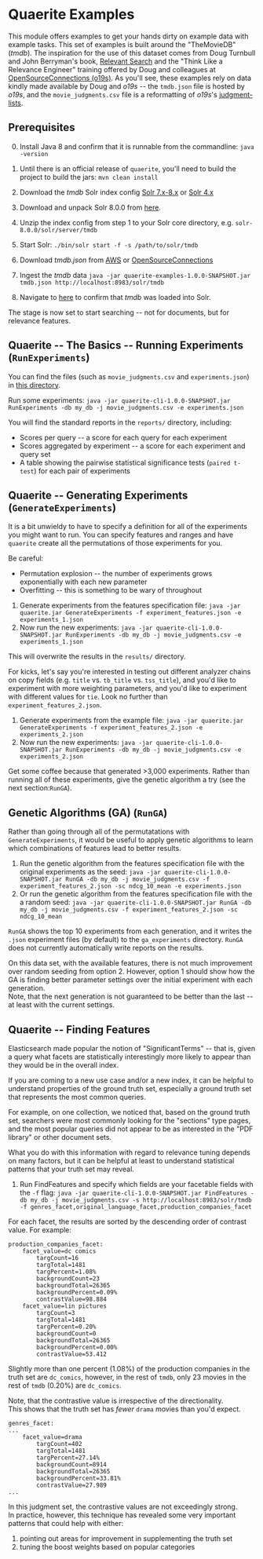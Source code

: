 <!--
  Licensed to the Apache Software Foundation (ASF) under one
  or more contributor license agreements.  See the NOTICE file
  distributed with this work for additional information
  regarding copyright ownership.  The ASF licenses this file
  to you under the Apache License, Version 2.0 (the
  "License"); you may not use this file except in compliance
  with the License.  You may obtain a copy of the License at

    http://www.apache.org/licenses/LICENSE-2.0

  Unless required by applicable law or agreed to in writing,
  software distributed under the License is distributed on an
  "AS IS" BASIS, WITHOUT WARRANTIES OR CONDITIONS OF ANY
  KIND, either express or implied.  See the License for the
  specific language governing permissions and limitations
  under the License.
-->
Quaerite Examples
===========================
This module offers examples to get your hands dirty on example data
with example tasks.
This set of examples is built around the "TheMovieDB" (_tmdb_).
The inspiration for the use of this dataset comes from Doug Turnbull and John Berryman's book, [Relevant Search](https://www.manning.com/books/relevant-search)
and the "Think Like a Relevance Engineer" training offered by Doug and colleagues at [OpenSourceConnections (o19s)](https://opensourceconnections.com).
As you'll see, these examples rely on data kindly made 
available by Doug and _o19s_ -- the ```tmdb.json``` file is hosted by _o19s_, and the ```movie_judgments.csv``` 
file is a reformatting of _o19s_'s [judgment-lists](https://github.com/o19s/solr-tmdb/blob/master/ltr/judgment-lists.html).

Prerequisites
------------
0. Install Java 8 and confirm that it is runnable from the commandline:
 ```java -version```
1. Until there is an official release of ```quaerite```, you'll need to build the project to build the jars:     ```mvn clean install```

2. Download the _tmdb_ Solr index config [Solr 7.x-8.x](https://github.com/mitre/quaerite/blob/master/quaerite-examples/example_files/solr-7And8.x.zip)
   or [Solr 4.x](https://github.com/mitre/quaerite/blob/master/quaerite-examples/example_files/solr-4.x.zip)

3. Download and unpack Solr 8.0.0 from [here](http://www.apache.org/dyn/closer.lua/lucene/solr/8.0.0/solr-8.0.0.zip).

4. Unzip the index config from step 1 to your Solr core directory, e.g. ```solr-8.0.0/solr/server/tmdb```

5. Start Solr:  ```./bin/solr start -f -s /path/to/solr/tmdb```

6. Download _tmdb.json_ from
   [AWS](https://s3.amazonaws.com/es-learn-to-rank.labs.o19s.com/tmdb.json) or [OpenSourceConnections](http://es-learn-to-rank.labs.o19s.com/tmdb.json)

7. Ingest the _tmdb_ data ```java -jar quaerite-examples-1.0.0-SNAPSHOT.jar tmdb.json http://localhost:8983/solr/tmdb```

8. Navigate to [here](http://localhost:8983/solr/#/tmdb) to confirm that _tmdb_ was loaded into Solr.

    
The stage is now set to start searching -- not for documents, but for relevance features.

Quaerite -- The Basics -- Running Experiments (```RunExperiments```)
---------------

You can find the files (such as ```movie_judgments.csv``` and 
```experiments.json```) in [this directory](https://github.com/mitre/quaerite/tree/master/quaerite-examples/example_files).


Run some experiments: ```java -jar quaerite-cli-1.0.0-SNAPSHOT.jar RunExperiments -db my_db -j movie_judgments.csv -e experiments.json```

You will find the standard reports in the ```reports/``` directory, including:
* Scores per query -- a score for each query for each experiment
* Scores aggregated by experiment -- a score for each experiment and query set
* A table showing the pairwise statistical significance tests (``paired t-test``) for each pair of experiments 

Quaerite -- Generating Experiments (```GenerateExperiments```)
--------------------------
It is a bit unwieldy to have to specify a definition for all of the experiments you might want to run.
You can specify features and ranges and have ```quaerite``` create all the permutations of those experiments for you.

Be careful:
* Permutation explosion -- the number of experiments grows exponentially with each new parameter
* Overfitting -- this is something to be wary of throughout

1. Generate experiments from the features specification file: ```java -jar quaerite.jar GenerateExperiments -f experiment_features.json -e experiments_1.json```
2. Now run the new experiments: ```java -jar quaerite-cli-1.0.0-SNAPSHOT.jar RunExperiments -db my_db -j movie_judgments.csv -e experiments_1.json```

This will overwrite the results in the ```results/``` directory.

For kicks, let's say you're interested in testing out different analyzer chains on copy fields 
(e.g. ```title``` vs. ```tb_title``` vs. ```tss_title```), and you'd like to experiment with 
more weighting parameters, and you'd like to experiment with different values for ```tie```.  Look no further than ```experiment_features_2.json```.

1. Generate experiments from the example file: ```java -jar quaerite.jar GenerateExperiments -f experiment_features_2.json -e experiments_2.json```
2. Now run the new experiments: ```java -jar quaerite-cli-1.0.0-SNAPSHOT.jar RunExperiments -db my_db -j movie_judgments.csv -e experiments_2.json```

Get some coffee because that generated >3,000 experiments.  Rather than running all of these experiments, 
give the genetic algorithm a try (see the next section:```RunGA```).

Genetic Algorithms (GA) (```RunGA```)
---------------------------------
Rather than going through all of the permutatations with ```GenerateExperiments```, it would be useful to apply 
genetic algorithms to learn which combinations of features lead to better results.

1. Run the genetic algorithm from the features specification file with the original experiments as the seed: 
```java -jar quaerite-cli-1.0.0-SNAPSHOT.jar RunGA -db my_db -j movie_judgments.csv -f experiment_features_2.json -sc ndcg_10_mean -e experiments.json```
2. Or run the genetic algorithm from the features specification file with the a random seed: 
```java -jar quaerite-cli-1.0.0-SNAPSHOT.jar RunGA -db my_db -j movie_judgments.csv -f experiment_features_2.json -sc ndcg_10_mean```

```RunGA``` shows the top 10 experiments from each generation, and it writes the `.json` experiment files 
(by default) to the ```ga_experiments``` directory.  ```RunGA``` does not currently automatically write reports on the results.

On this data set, with the available features, there is not much improvement over random seeding from option 2.  However, option 1 should show how the GA is finding better parameter settings over the initial experiment with each generation.  
Note, that the next generation is not guaranteed to be better than the last -- at least with the current settings.



Quaerite -- Finding Features
-----------------------------
Elasticsearch made popular the notion of "SignificantTerms" -- that is, given a query
what facets are statistically interestingly more likely to appear than they would be 
in the overall index.

If you are coming to a new use case and/or a new index, it can be helpful
to understand properties of the ground truth set, especially a ground truth 
set that represents the most common queries.

For example, on one collection, we noticed that, based on the ground truth set, searchers
were most commonly looking for the "sections" type pages, and the most popular queries 
did not appear to be as interested in the "PDF library" or other document sets.

What you do with this information with regard to relevance tuning depends on many factors,
but it can be helpful at least to understand statistical patterns that
your truth set may reveal.

1. Run FindFeatures and specify which fields are your facetable fields with the ```-f``` flag:
```java -jar quaerite-cli-1.0.0-SNAPSHOT.jar FindFeatures -db my_db -j movie_judgments.csv -s http://localhost:8983/solr/tmdb -f genres_facet,original_language_facet,production_companies_facet```

For each facet, the results are sorted by the descending order of contrast value. 
For example:
```
production_companies_facet:
   	facet_value=dc comics
   		targCount=16
   		targTotal=1481
   		targPercent=1.08%
   		backgroundCount=23
   		backgroundTotal=26365
   		backgroundPercent=0.09%
   		contrastValue=98.884
   	facet_value=lin pictures
   		targCount=3
   		targTotal=1481
   		targPercent=0.20%
   		backgroundCount=0
   		backgroundTotal=26365
   		backgroundPercent=0.00%
   		contrastValue=53.412
```

Slightly more than one percent (1.08%) of the production companies in the truth set are ```dc_comics```, 
however, in the rest of ```tmdb```, only 23 movies in the rest of ```tmdb``` (0.20%) are ```dc_comics```.

Note, that the contrastive value is irrespective of the directionality.  
This shows that the truth set has _fewer_ ```drama``` movies than you'd expect.

```
genres_facet:
...
	facet_value=drama
		targCount=402
		targTotal=1481
		targPercent=27.14%
		backgroundCount=8914
		backgroundTotal=26365
		backgroundPercent=33.81%
		contrastValue=27.989
...
```

In this judgment set, the contrastive values are not exceedingly strong.  
In practice, however, this technique has revealed some very important patterns that could help with either:

1. pointing out areas for improvement in supplementing the truth set
2. tuning the boost weights based on popular categories

